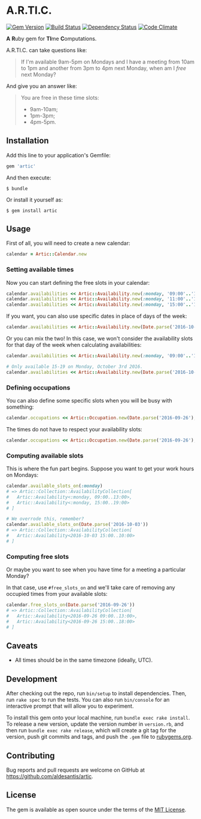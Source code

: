 # A.R.TI.C.

[![Gem Version](https://img.shields.io/gem/v/artic.svg?maxAge=3600&style=flat-square)](https://rubygems.org/gems/artic)
[![Build Status](https://img.shields.io/travis/aldesantis/artic.svg?maxAge=3600&style=flat-square)](https://travis-ci.org/aldesantis/artic)
[![Dependency Status](https://img.shields.io/gemnasium/aldesantis/artic.svg?maxAge=3600&style=flat-square)](https://gemnasium.com/github.com/aldesantis/artic)
[![Code Climate](https://img.shields.io/codeclimate/github/aldesantis/artic.svg?maxAge=3600&style=flat-square)](https://codeclimate.com/github/aldesantis/artic)

**A** **R**uby gem for **TI**me **C**omputations.

A.R.TI.C. can take questions like:

> If I'm available 9am-5pm on Mondays and I have a meeting from 10am to 1pm and another from 3pm
> to 4pm next Monday, when am I _free_ next Monday?

And give you an answer like:

> You are free in these time slots:
>
> - 9am-10am;
> - 1pm-3pm;
> - 4pm-5pm.

## Installation

Add this line to your application's Gemfile:

```ruby
gem 'artic'
```

And then execute:

    $ bundle

Or install it yourself as:

    $ gem install artic

## Usage

First of all, you will need to create a new calendar:

```ruby
calendar = Artic::Calendar.new
```

### Setting available times

Now you can start defining the free slots in your calendar:

```ruby
calendar.availabilities << Artic::Availability.new(:monday, '09:00'..'11:00')
calendar.availabilities << Artic::Availability.new(:monday, '11:00'..'13:00')
calendar.availabilities << Artic::Availability.new(:monday, '15:00'..'19:00')
```

If you want, you can also use specific dates in place of days of the week:

```ruby
calendar.availabilities << Artic::Availability.new(Date.parse('2016-10-03'), '15:00'..'19:00')
```

Or you can mix the two! In this case, we won't consider the availability slots for that day of the
week when calculating availabilities:

```ruby
calendar.availabilities << Artic::Availability.new(:monday, '09:00'..'17:00')

# Only available 15-19 on Monday, October 3rd 2016.
calendar.availabilities << Artic::Availability.new(Date.parse('2016-10-03'), '15:00'..'19:00')
```

### Defining occupations

You can also define some specific slots when you will be busy with something:

```ruby
calendar.occupations << Artic::Occupation.new(Date.parse('2016-09-26'), '10:00'..'12:00'))
```

The times do not have to respect your availability slots:

```ruby
calendar.occupations << Artic::Occupation.new(Date.parse('2016-09-26'), '18:00'..'20:00'))
```

### Computing available slots

This is where the fun part begins. Suppose you want to get your work hours on Mondays:

```ruby
calendar.available_slots_on(:monday)
# => Artic::Collection::AvailabilityCollection[
#   Artic::Availability<:monday, 09:00..13:00>,
#   Artic::Availability<:monday, 15:00..19:00>
# ]

# We overrode this, remember?
calendar.available_slots_on(Date.parse('2016-10-03'))
# => Artic::Collection::AvailabilityCollection[
#   Artic::Availability<2016-10-03 15:00..10:00>
# ]
```

### Computing free slots

Or maybe you want to see when you have time for a meeting a particular Monday?

In that case, use `#free_slots_on` and we'll take care of removing any occupied times from your
available slots:

```ruby
calendar.free_slots_on(Date.parse('2016-09-26'))
# => Artic::Collection::AvailabilityCollection[
#   Artic::Availability<2016-09-26 09:00..13:00>,
#   Artic::Availability<2016-09-26 15:00..18:00>
# ]
```

## Caveats

- All times should be in the same timezone (ideally, UTC).

## Development

After checking out the repo, run `bin/setup` to install dependencies. Then, run `rake spec` to run
the tests. You can also run `bin/console` for an interactive prompt that will allow you to
experiment.

To install this gem onto your local machine, run `bundle exec rake install`. To release a new
version, update the version number in `version.rb`, and then run `bundle exec rake release`, which
will create a git tag for the version, push git commits and tags, and push the `.gem` file to
[rubygems.org](https://rubygems.org).

## Contributing

Bug reports and pull requests are welcome on GitHub at https://github.com/aldesantis/artic.

## License

The gem is available as open source under the terms of the [MIT License](http://opensource.org/licenses/MIT).
